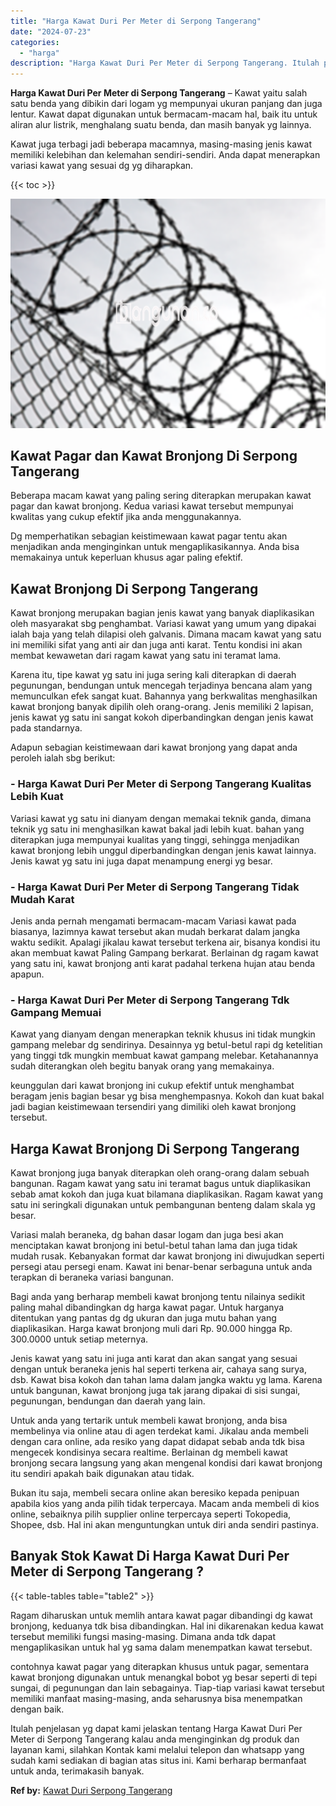 ```yaml
---
title: "Harga Kawat Duri Per Meter di Serpong Tangerang"
date: "2024-07-23"
categories: 
  - "harga"
description: "Harga Kawat Duri Per Meter di Serpong Tangerang. Itulah penjelasan yg dapat kami jelaskan tentang Harga Kawat Duri Per Meter di Serpong Tangerang kalau anda..."
---
```


**Harga Kawat Duri Per Meter di Serpong Tangerang** – Kawat yaitu salah satu benda yang dibikin dari logam yg mempunyai ukuran panjang dan juga lentur. Kawat dapat digunakan untuk bermacam-macam hal, baik itu untuk aliran alur listrik, menghalang suatu benda, dan masih banyak yg lainnya.

Kawat juga terbagi jadi beberapa macamnya, masing-masing jenis kawat memiliki kelebihan dan kelemahan sendiri-sendiri. Anda dapat menerapkan variasi kawat yang sesuai dg yg diharapkan.

{{< toc >}}

![Harga Kawat Duri Per Meter di Serpong Tangerang](/images/jual-kawat-murah39.png)

## Kawat Pagar dan Kawat Bronjong Di Serpong Tangerang

Beberapa macam kawat yang paling sering diterapkan merupakan kawat pagar dan kawat bronjong. Kedua variasi kawat tersebut mempunyai kwalitas yang cukup efektif jika anda menggunakannya.

Dg memperhatikan sebagian keistimewaan kawat pagar tentu akan menjadikan anda menginginkan untuk mengaplikasikannya. Anda bisa memakainya untuk keperluan khusus agar paling efektif.

## Kawat Bronjong Di Serpong Tangerang

Kawat bronjong merupakan bagian jenis kawat yang banyak diaplikasikan oleh masyarakat sbg penghambat. Variasi kawat yang umum yang dipakai ialah baja yang telah dilapisi oleh galvanis. Dimana macam kawat yang satu ini memiliki sifat yang anti air dan juga anti karat. Tentu kondisi ini akan membat kewawetan dari ragam kawat yang satu ini teramat lama.

Karena itu, tipe kawat yg satu ini juga sering kali diterapkan di daerah pegunungan, bendungan untuk mencegah terjadinya bencana alam yang memunculkan efek sangat kuat. Bahannya yang berkwalitas menghasilkan kawat bronjong banyak dipilih oleh orang-orang. Jenis memiliki 2 lapisan, jenis kawat yg satu ini sangat kokoh diperbandingkan dengan jenis kawat pada standarnya.

Adapun sebagian keistimewaan dari kawat bronjong yang dapat anda peroleh ialah sbg berikut:

### \- Harga Kawat Duri Per Meter di Serpong Tangerang Kualitas Lebih Kuat

Variasi kawat yg satu ini dianyam dengan memakai teknik ganda, dimana teknik yg satu ini menghasilkan kawat bakal jadi lebih kuat. bahan yang diterapkan juga mempunyai kualitas yang tinggi, sehingga menjadikan kawat bronjong lebih unggul diperbandingkan dengan jenis kawat lainnya. Jenis kawat yg satu ini juga dapat menampung energi yg besar.

### \- Harga Kawat Duri Per Meter di Serpong Tangerang Tidak Mudah Karat

Jenis anda pernah mengamati bermacam-macam Variasi kawat pada biasanya, lazimnya kawat tersebut akan mudah berkarat dalam jangka waktu sedikit. Apalagi jikalau kawat tersebut terkena air, bisanya kondisi itu akan membuat kawat Paling Gampang berkarat. Berlainan dg ragam kawat yang satu ini, kawat bronjong anti karat padahal terkena hujan atau benda apapun.

### \- Harga Kawat Duri Per Meter di Serpong Tangerang Tdk Gampang Memuai

Kawat yang dianyam dengan menerapkan teknik khusus ini tidak mungkin gampang melebar dg sendirinya. Desainnya yg betul-betul rapi dg ketelitian yang tinggi tdk mungkin membuat kawat gampang melebar. Ketahanannya sudah diterangkan oleh begitu banyak orang yang memakainya.

keunggulan dari kawat bronjong ini cukup efektif untuk menghambat beragam jenis bagian besar yg bisa menghempasnya. Kokoh dan kuat bakal jadi bagian keistimewaan tersendiri yang dimiliki oleh kawat bronjong tersebut.

## Harga Kawat Bronjong Di Serpong Tangerang

Kawat bronjong juga banyak diterapkan oleh orang-orang dalam sebuah bangunan. Ragam kawat yang satu ini teramat bagus untuk diaplikasikan sebab amat kokoh dan juga kuat bilamana diaplikasikan. Ragam kawat yang satu ini seringkali digunakan untuk pembangunan benteng dalam skala yg besar.

Variasi malah beraneka, dg bahan dasar logam dan juga besi akan menciptakan kawat bronjong ini betul-betul tahan lama dan juga tidak mudah rusak. Kebanyakan format dar kawat bronjong ini diwujudkan seperti persegi atau persegi enam. Kawat ini benar-benar serbaguna untuk anda terapkan di beraneka variasi bangunan.

Bagi anda yang berharap membeli kawat bronjong tentu nilainya sedikit paling mahal dibandingkan dg harga kawat pagar. Untuk harganya ditentukan yang pantas dg dg ukuran dan juga mutu bahan yang diaplikasikan. Harga kawat bronjong muli dari Rp. 90.000 hingga Rp. 300.0000 untuk setiap meternya.

Jenis kawat yang satu ini juga anti karat dan akan sangat yang sesuai dengan untuk beraneka jenis hal seperti terkena air, cahaya sang surya, dsb. Kawat bisa kokoh dan tahan lama dalam jangka waktu yg lama. Karena untuk bangunan, kawat bronjong juga tak jarang dipakai di sisi sungai, pegunungan, bendungan dan daerah yang lain.

Untuk anda yang tertarik untuk membeli kawat bronjong, anda bisa membelinya via online atau di agen terdekat kami. Jikalau anda membeli dengan cara online, ada resiko yang dapat didapat sebab anda tdk bisa mengecek kondisinya secara realtime. Berlainan dg membeli kawat bronjong secara langsung yang akan mengenal kondisi dari kawat bronjong itu sendiri apakah baik digunakan atau tidak.

Bukan itu saja, membeli secara online akan beresiko kepada penipuan apabila kios yang anda pilih tidak terpercaya. Macam anda membeli di kios online, sebaiknya pilih supplier online terpercaya seperti Tokopedia, Shopee, dsb. Hal ini akan menguntungkan untuk diri anda sendiri pastinya.

## Banyak Stok Kawat Di Harga Kawat Duri Per Meter di Serpong Tangerang ?

{{< table-tables table="table2" >}}

Ragam diharuskan untuk memlih antara kawat pagar dibandingi dg kawat bronjong, keduanya tdk bisa dibandingkan. Hal ini dikarenakan kedua kawat tersebut memiliki fungsi masing-masing. Dimana anda tdk dapat mengaplikasikan untuk hal yg sama dalam menempatkan kawat tersebut.

contohnya kawat pagar yang diterapkan khusus untuk pagar, sementara kawat bronjong digunakan untuk menangkal bobot yg besar seperti di tepi sungai, di pegunungan dan lain sebagainya. Tiap-tiap variasi kawat tersebut memiliki manfaat masing-masing, anda seharusnya bisa menempatkan dengan baik.

Itulah penjelasan yg dapat kami jelaskan tentang Harga Kawat Duri Per Meter di Serpong Tangerang kalau anda menginginkan dg produk dan layanan kami, silahkan Kontak kami melalui telepon dan whatsapp yang sudah kami sediakan di bagian atas situs ini. Kami berharap bermanfaat untuk anda, terimakasih banyak.

**Ref by:** [Kawat Duri Serpong Tangerang](https://id.wikipedia.org/wiki/Kawat)
